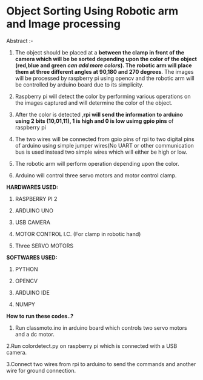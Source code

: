 # **Object Sorting Using Robotic arm and Image processing**
Abstract :- 


1. The object should be placed at a **between the clamp in front of the camera which will be be sorted depending upon the color of the object (red,blue and green *can add more colors*). The robotic arm will place them at three different angles at 90,180 and 270 degrees**. The images will be processed by raspberry pi using opencv and the robotic arm will be controlled by arduino board due to its simplicity. 


2. Raspberry pi will detect the color by performing various operations on the images captured and will determine the color of the object. 


3. After the color is detected ,**rpi will send the information to arduino using 2 bits (10,01,11), 1 is high and 0 is low usimg gpio pins** of raspberry pi


4. The two wires will be connected from gpio pins of rpi to two digital pins of arduino using simple jumper wires(No UART or other communication bus is used instead two simple wires which will either be high or low.


5. The robotic arm will perform operation depending upon the color.


6. Arduino will control three servo motors and motor control clamp. 



  
**HARDWARES USED:**


1. RASPBERRY PI 2


2. ARDUINO UNO


3. USB CAMERA


4. MOTOR CONTROL I.C. (For clamp in robotic hand)


5. Three SERVO MOTORS




**SOFTWARES USED:**


1. PYTHON


2. OPENCV


3. ARDUINO IDE


4. NUMPY



**How to run these codes..?**


1. Run classmoto.ino in arduino board which controls two servo motors and a dc motor.


2.Run colordetect.py on raspberry pi which is connected with a USB camera.


3.Connect two wires from rpi to arduino to send the commands and another wire for ground connection.



 
